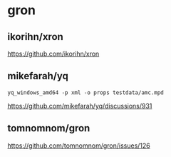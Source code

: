 # gron

## ikorihn/xron

https://github.com/ikorihn/xron

## mikefarah/yq

~~~
yq_windows_amd64 -p xml -o props testdata/amc.mpd
~~~

https://github.com/mikefarah/yq/discussions/931

## tomnomnom/gron

https://github.com/tomnomnom/gron/issues/126
